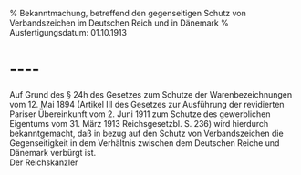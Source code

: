 % Bekanntmachung, betreffend den gegenseitigen Schutz von Verbandszeichen im Deutschen Reich und in Dänemark
% Ausfertigungsdatum: 01.10.1913
 
# ----

Auf Grund des § 24h des Gesetzes zum Schutze der Warenbezeichnungen vom 12. Mai 1894 (Artikel III des Gesetzes zur Ausführung der revidierten Pariser Übereinkunft vom 2. Juni 1911 zum Schutze des gewerblichen Eigentums vom 31. März 1913 Reichsgesetzbl. S. 236) wird hierdurch bekanntgemacht, daß in bezug auf den Schutz von Verbandszeichen die Gegenseitigkeit in dem Verhältnis zwischen dem Deutschen Reiche und Dänemark verbürgt ist.   
Der Reichskanzler
